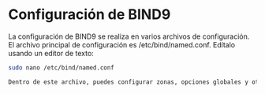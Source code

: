 # Configuración de BIND9
La configuración de BIND9 se realiza en varios archivos de configuración. El archivo principal de configuración es /etc/bind/named.conf. 
Edítalo usando un editor de texto:
```bash
sudo nano /etc/bind/named.conf

Dentro de este archivo, puedes configurar zonas, opciones globales y otros parámetros según tus necesidades.

